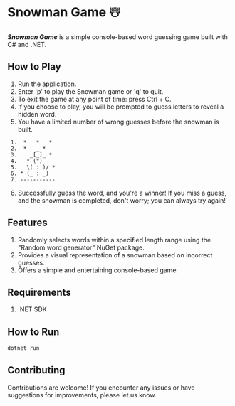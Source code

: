 # Snowman Game ☃️ 

***Snowman Game*** is a simple console-based word guessing game built with C# and .NET.

## How to Play

1. Run the application.
2. Enter 'p' to play the Snowman game or 'q' to quit.
3. To exit the game at any point of time: press Ctrl + C.
4. If you choose to play, you will be prompted to guess letters to reveal a hidden word.
5. You have a limited number of wrong guesses before the snowman is built.
 ```plaintext
  1.  *   *   *  
  2.  *   _ *
  3.    _[_]_ * 
  4.   * (")    
  5.   \( : )/ *
  6. * (_ : _)  
  7. -----------
```
6. Successfully guess the word, and you're a winner! If you miss a guess, and the snowman is completed, don't worry; you can always try again!

## Features
1. Randomly selects words within a specified length range using the "Random word generator" NuGet package.
2. Provides a visual representation of a snowman based on incorrect guesses.
3. Offers a simple and entertaining console-based game.

## Requirements
1. .NET SDK

## How to Run
```bash
dotnet run
```


## Contributing
Contributions are welcome! If you encounter any issues or have suggestions for improvements, please let us know. 

